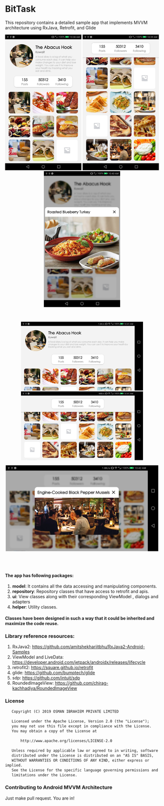 # BitTask
This repository contains a detailed sample app that implements MVVM architecture using RxJava, Retrofit, and Glide

<p align="center">
  <img src="https://github.com/osmanibrahiem/BitTask/blob/master/Screenshots/device-2019-12-06-103846.png" width="250">
  <img src="https://github.com/osmanibrahiem/BitTask/blob/master/Screenshots/device-2019-12-06-103941.png" width="250">
  <img src="https://github.com/osmanibrahiem/BitTask/blob/master/Screenshots/device-2019-12-06-104033.png" width="250">
</p>
<br>
<p align="center">
  <img src="https://github.com/osmanibrahiem/BitTask/blob/master/Screenshots/device-2019-12-06-104133.png" width="400">
  <img src="https://github.com/osmanibrahiem/BitTask/blob/master/Screenshots/device-2019-12-06-104156.png" width="400">
</p>

<p align="center">
  <img src="https://github.com/osmanibrahiem/BitTask/blob/master/Screenshots/device-2019-12-06-104218.png" width="500">
</p>

<br>
<br>

#### The app has following packages:
1. **model**: It contains all the data accessing and manipulating components.
2. **repository**: Repository classes that have access to retrofit and apis.
3. **ui**: View classes along with their corresponding ViewModel , dialogs and adapters
4. **helper**: Utility classes.

#### Classes have been designed in such a way that it could be inherited and maximize the code reuse.

### Library reference resources:
1. RxJava2: https://github.com/amitshekhariitbhu/RxJava2-Android-Samples
2. ViewModel and LiveData: https://developer.android.com/jetpack/androidx/releases/lifecycle
3. retrofit2: https://square.github.io/retrofit
4. glide: https://github.com/bumptech/glide
5. sdp: https://github.com/intuit/sdp
6. RoundedImageView: https://github.com/chirag-kachhadiya/RoundedImageView


### License
```
   Copyright (C) 2019 OSMAN IBRAHIEM PRIVATE LIMITED

   Licensed under the Apache License, Version 2.0 (the "License");
   you may not use this file except in compliance with the License.
   You may obtain a copy of the License at

       http://www.apache.org/licenses/LICENSE-2.0

   Unless required by applicable law or agreed to in writing, software
   distributed under the License is distributed on an "AS IS" BASIS,
   WITHOUT WARRANTIES OR CONDITIONS OF ANY KIND, either express or implied.
   See the License for the specific language governing permissions and
   limitations under the License.
```

### Contributing to Android MVVM Architecture
Just make pull request. You are in!
